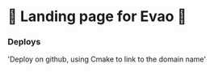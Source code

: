 # 🚀  Landing page for Evao 🚀  

### Deploys

'Deploy on github, using Cmake to link to the domain name'
